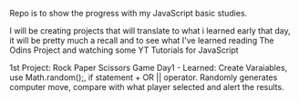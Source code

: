 Repo is to show the progress with my JavaScript basic studies.

I will be creating projects that will translate to what i learned early that day, it will be pretty much a 
recall and to see what I've learned reading The Odins Project and watching some YT Tutorials for JavaScript

1st Project:
Rock Paper Scissors Game 
Day1 -  Learned: Create Varaiables, use Math.random();, if statement + OR || operator. Randomly generates computer 
move, compare with what player selected and alert the results. 
	
